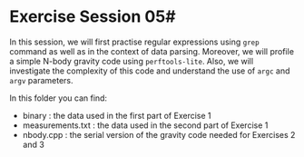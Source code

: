 # Exercise Session 05#
In this session, we will first practise regular expressions using `grep` command as well as in the context of data parsing. Moreover, we will profile a simple N-body gravity code using `perftools-lite`. Also, we will investigate the complexity of this code and understand the use of `argc` and `argv` parameters. 

In this folder you can find:

* binary : the data used in the first part of Exercise 1
* measurements.txt : the data used in the second part of Exercise 1
* nbody.cpp : the serial version of the gravity code needed for Exercises 2 and 3 

